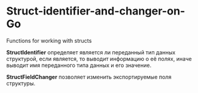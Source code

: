 # Struct-identifier-and-changer-on-Go
Functions for working with structs

**StructIdentifier** определяет является ли переданный тип данных структурой, если является, то выводит информацию о её полях, иначе выводит имя переданного типа данных и его значение.

**StructFieldChanger** позволяет изменить экспортируемые поля структуры.
